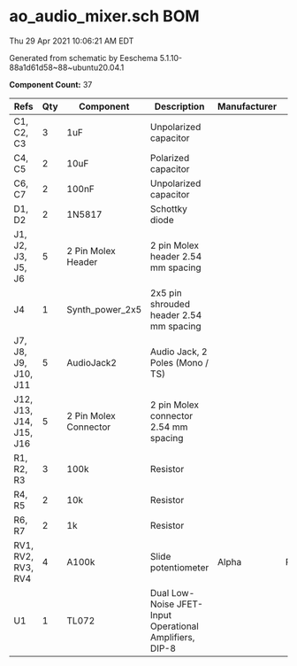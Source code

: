 # ao_audio_mixer.sch BOM

Thu 29 Apr 2021 10:06:21 AM EDT

Generated from schematic by Eeschema 5.1.10-88a1d61d58~88~ubuntu20.04.1

**Component Count:** 37

| Refs | Qty | Component | Description | Manufacturer | Part | Vendor | SKU |
| ----- | --- | ---- | ----------- | ---- | ---- | ---- | ---- |
| C1, C2, C3 | 3 | 1uF | Unpolarized capacitor |  |  |  |  |
| C4, C5 | 2 | 10uF | Polarized capacitor |  |  | Tayda | A-4349 |
| C6, C7 | 2 | 100nF | Unpolarized capacitor |  |  | Tayda | A-553 |
| D1, D2 | 2 | 1N5817 | Schottky diode |  |  | Tayda | A-159 |
| J1, J2, J3, J5, J6 | 5 | 2 Pin Molex Header | 2 pin Molex header 2.54 mm spacing |  |  | Tayda | A-804 |
| J4 | 1 | Synth_power_2x5 | 2x5 pin shrouded header 2.54 mm spacing |  |  | Tayda | A-2939 |
| J7, J8, J9, J10, J11 | 5 | AudioJack2 | Audio Jack, 2 Poles (Mono / TS) |  |  |  |  |
| J12, J13, J14, J15, J16 | 5 | 2 Pin Molex Connector | 2 pin Molex connector 2.54 mm spacing |  |  | Tayda | A-826 |
| R1, R2, R3 | 3 | 100k | Resistor |  |  |  |  |
| R4, R5 | 2 | 10k | Resistor |  |  |  |  |
| R6, R7 | 2 | 1k | Resistor |  |  |  |  |
| RV1, RV2, RV3, RV4 | 4 | A100k | Slide potentiometer | Alpha | RA6020F | Tayda | A-4496 |
| U1 | 1 | TL072 | Dual Low-Noise JFET-Input Operational Amplifiers, DIP-8 |  |  | Tayda | A-037 |
    
